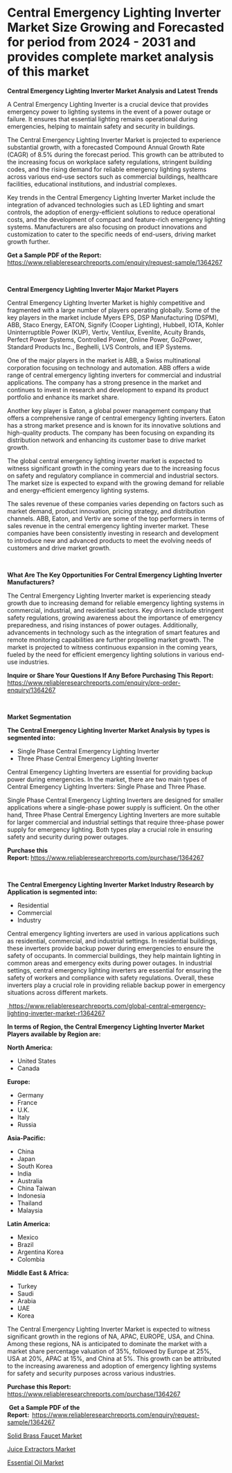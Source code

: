 <p><h1>Central Emergency Lighting Inverter Market Size Growing and Forecasted for period from 2024 - 2031 and provides complete market analysis of this market</h1></p><p><strong>Central Emergency Lighting Inverter Market Analysis and Latest Trends</strong></p>
<p><p>A Central Emergency Lighting Inverter is a crucial device that provides emergency power to lighting systems in the event of a power outage or failure. It ensures that essential lighting remains operational during emergencies, helping to maintain safety and security in buildings.</p><p>The Central Emergency Lighting Inverter Market is projected to experience substantial growth, with a forecasted Compound Annual Growth Rate (CAGR) of 8.5% during the forecast period. This growth can be attributed to the increasing focus on workplace safety regulations, stringent building codes, and the rising demand for reliable emergency lighting systems across various end-use sectors such as commercial buildings, healthcare facilities, educational institutions, and industrial complexes.</p><p>Key trends in the Central Emergency Lighting Inverter Market include the integration of advanced technologies such as LED lighting and smart controls, the adoption of energy-efficient solutions to reduce operational costs, and the development of compact and feature-rich emergency lighting systems. Manufacturers are also focusing on product innovations and customization to cater to the specific needs of end-users, driving market growth further.</p></p>
<p><strong>Get a Sample PDF of the Report:&nbsp;</strong> <a href="https://www.reliableresearchreports.com/enquiry/request-sample/1364267">https://www.reliableresearchreports.com/enquiry/request-sample/1364267</a></p>
<p>&nbsp;</p>
<p><strong>Central Emergency Lighting Inverter Major Market Players</strong></p>
<p><p>Central Emergency Lighting Inverter Market is highly competitive and fragmented with a large number of players operating globally. Some of the key players in the market include Myers EPS, DSP Manufacturing (DSPM), ABB, Staco Energy, EATON, Signify (Cooper Lighting), Hubbell, IOTA, Kohler Uninterruptible Power (KUP), Vertiv, Ventilux, Evenlite, Acuity Brands, Perfect Power Systems, Controlled Power, Online Power, Go2Power, Standard Products Inc., Beghelli, LVS Controls, and IEP Systems.</p><p>One of the major players in the market is ABB, a Swiss multinational corporation focusing on technology and automation. ABB offers a wide range of central emergency lighting inverters for commercial and industrial applications. The company has a strong presence in the market and continues to invest in research and development to expand its product portfolio and enhance its market share.</p><p>Another key player is Eaton, a global power management company that offers a comprehensive range of central emergency lighting inverters. Eaton has a strong market presence and is known for its innovative solutions and high-quality products. The company has been focusing on expanding its distribution network and enhancing its customer base to drive market growth.</p><p>The global central emergency lighting inverter market is expected to witness significant growth in the coming years due to the increasing focus on safety and regulatory compliance in commercial and industrial sectors. The market size is expected to expand with the growing demand for reliable and energy-efficient emergency lighting systems.</p><p>The sales revenue of these companies varies depending on factors such as market demand, product innovation, pricing strategy, and distribution channels. ABB, Eaton, and Vertiv are some of the top performers in terms of sales revenue in the central emergency lighting inverter market. These companies have been consistently investing in research and development to introduce new and advanced products to meet the evolving needs of customers and drive market growth.</p></p>
<p>&nbsp;</p>
<p><strong>What Are The Key Opportunities For Central Emergency Lighting Inverter Manufacturers?</strong></p>
<p><p>The Central Emergency Lighting Inverter market is experiencing steady growth due to increasing demand for reliable emergency lighting systems in commercial, industrial, and residential sectors. Key drivers include stringent safety regulations, growing awareness about the importance of emergency preparedness, and rising instances of power outages. Additionally, advancements in technology such as the integration of smart features and remote monitoring capabilities are further propelling market growth. The market is projected to witness continuous expansion in the coming years, fueled by the need for efficient emergency lighting solutions in various end-use industries.</p></p>
<p><strong>Inquire or Share Your Questions If Any Before Purchasing This Report:</strong> <a href="https://www.reliableresearchreports.com/enquiry/pre-order-enquiry/1364267">https://www.reliableresearchreports.com/enquiry/pre-order-enquiry/1364267</a></p>
<p>&nbsp;</p>
<p><strong>Market Segmentation</strong></p>
<p><strong>The Central Emergency Lighting Inverter Market Analysis by types is segmented into:</strong></p>
<p><ul><li>Single Phase Central Emergency Lighting Inverter</li><li>Three Phase Central Emergency Lighting Inverter</li></ul></p>
<p><p>Central Emergency Lighting Inverters are essential for providing backup power during emergencies. In the market, there are two main types of Central Emergency Lighting Inverters: Single Phase and Three Phase. </p><p>Single Phase Central Emergency Lighting Inverters are designed for smaller applications where a single-phase power supply is sufficient. On the other hand, Three Phase Central Emergency Lighting Inverters are more suitable for larger commercial and industrial settings that require three-phase power supply for emergency lighting. Both types play a crucial role in ensuring safety and security during power outages.</p></p>
<p><strong>Purchase this Report:&nbsp;</strong><a href="https://www.reliableresearchreports.com/purchase/1364267">https://www.reliableresearchreports.com/purchase/1364267</a></p>
<p>&nbsp;</p>
<p><strong>The Central Emergency Lighting Inverter Market Industry Research by Application is segmented into:</strong></p>
<p><ul><li>Residential</li><li>Commercial</li><li>Industry</li></ul></p>
<p><p>Central emergency lighting inverters are used in various applications such as residential, commercial, and industrial settings. In residential buildings, these inverters provide backup power during emergencies to ensure the safety of occupants. In commercial buildings, they help maintain lighting in common areas and emergency exits during power outages. In industrial settings, central emergency lighting inverters are essential for ensuring the safety of workers and compliance with safety regulations. Overall, these inverters play a crucial role in providing reliable backup power in emergency situations across different markets.</p></p>
<p><a href="https://www.reliableresearchreports.com/global-central-emergency-lighting-inverter-market-r1364267">&nbsp;https://www.reliableresearchreports.com/global-central-emergency-lighting-inverter-market-r1364267</a></p>
<p><strong>In terms of Region, the Central Emergency Lighting Inverter Market Players available by Region are:</strong></p>
<p>
    <p> <strong> North America: </strong>
        <ul>
            <li>United States</li>
            <li>Canada</li>
        </ul>
        </p> 
    <p> <strong> Europe: </strong>
        <ul>
            <li>Germany</li>
            <li>France</li>
            <li>U.K.</li>
            <li>Italy</li>
            <li>Russia</li>
        </ul>
        </p> 
    <p> <strong> Asia-Pacific: </strong>
        <ul>
            <li>China</li>
            <li>Japan</li>
            <li>South Korea</li>
            <li>India</li>
            <li>Australia</li>
            <li>China Taiwan</li>
            <li>Indonesia</li>
            <li>Thailand</li>
            <li>Malaysia</li>
        </ul>
        </p> 
    <p> <strong> Latin America: </strong>
        <ul>
            <li>Mexico</li>
            <li>Brazil</li>
            <li>Argentina Korea</li>
            <li>Colombia</li>
        </ul>
        </p> 
    <p> <strong> Middle East & Africa: </strong>
        <ul>
            <li>Turkey</li>
            <li>Saudi</li>
            <li>Arabia</li>
            <li>UAE</li>
            <li>Korea</li>
        </ul>
    </p>
    </p>
<p><p>The Central Emergency Lighting Inverter Market is expected to witness significant growth in the regions of NA, APAC, EUROPE, USA, and China. Among these regions, NA is anticipated to dominate the market with a market share percentage valuation of 35%, followed by Europe at 25%, USA at 20%, APAC at 15%, and China at 5%. This growth can be attributed to the increasing awareness and adoption of emergency lighting systems for safety and security purposes across various industries.</p></p>
<p><strong>Purchase this Report: </strong><a href="https://www.reliableresearchreports.com/purchase/1364267">https://www.reliableresearchreports.com/purchase/1364267</a></p>
<p>&nbsp;<strong>Get a Sample PDF of the Report:&nbsp;&nbsp;</strong><a href="https://www.reliableresearchreports.com/enquiry/request-sample/1364267">https://www.reliableresearchreports.com/enquiry/request-sample/1364267</a></p>
<p><strong></strong></p>
<p><p><a href="https://www.linkedin.com/pulse/solid-brass-faucet-market-research-report-its-history-forecast-g18bf?trackingId=QRQVZRLfMECxFaugonlj%2Bg%3D%3D">Solid Brass Faucet Market</a></p><p><a href="https://www.linkedin.com/pulse/decoding-juice-extractors-market-metrics-share-trends-growth-07bwf?trackingId=DX0cm6Tf2n3THDE3SKVL0g%3D%3D">Juice Extractors Market</a></p><p><a href="https://www.linkedin.com/pulse/essential-oil-market-research-report-its-history-forecast-zqokf?trackingId=aS7FLlEwhyE2%2FyycAg2kag%3D%3D">Essential Oil Market</a></p></p>